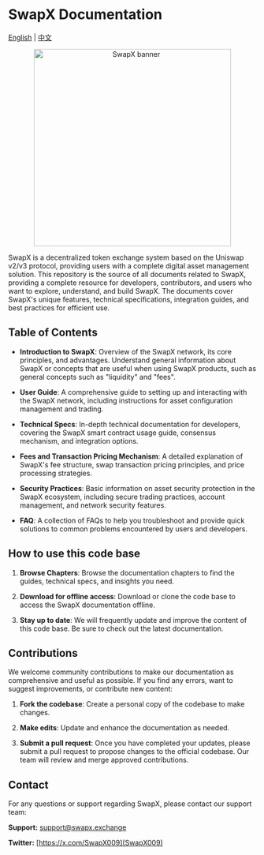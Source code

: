 # SwapX Documentation

[English](README.md) | [中文](README.zh-CN.md) 

<p align="center">
<img src="./static/img/swapx.png" alt="SwapX banner" width="400">
</p>

SwapX is a decentralized token exchange system based on the Uniswap v2/v3 protocol, providing users with a complete digital asset management solution.
This repository is the source of all documents related to SwapX, providing a complete resource for developers, contributors, and users who want to explore, understand, and build SwapX. The documents cover SwapX's unique features, technical specifications, integration guides, and best practices for efficient use.

## Table of Contents

- **Introduction to SwapX**: Overview of the SwapX network, its core principles, and advantages. Understand general information about SwapX or concepts that are useful when using SwapX products, such as general concepts such as "liquidity" and "fees".

- **User Guide**: A comprehensive guide to setting up and interacting with the SwapX network, including instructions for asset configuration management and trading.

- **Technical Specs**: In-depth technical documentation for developers, covering the SwapX smart contract usage guide, consensus mechanism, and integration options.

- **Fees and Transaction Pricing Mechanism**: A detailed explanation of SwapX's fee structure, swap transaction pricing principles, and price processing strategies.

- **Security Practices**: Basic information on asset security protection in the SwapX ecosystem, including secure trading practices, account management, and network security features.

- **FAQ**: A collection of FAQs to help you troubleshoot and provide quick solutions to common problems encountered by users and developers.

## How to use this code base

1. **Browse Chapters**: Browse the documentation chapters to find the guides, technical specs, and insights you need.

2. **Download for offline access**: Download or clone the code base to access the SwapX documentation offline.

3. **Stay up to date**: We will frequently update and improve the content of this code base. Be sure to check out the latest documentation.

## Contributions

We welcome community contributions to make our documentation as comprehensive and useful as possible. If you find any errors, want to suggest improvements, or contribute new content:

1. **Fork the codebase**: Create a personal copy of the codebase to make changes.

2. **Make edits**: Update and enhance the documentation as needed.

3. **Submit a pull request**: Once you have completed your updates, please submit a pull request to propose changes to the official codebase. Our team will review and merge approved contributions.

## Contact

For any questions or support regarding SwapX, please contact our support team:

**Support:** [support@swapx.exchange](support@swapx.exchange)

**Twitter:** [https://x.com/SwapX009](SwapX009)